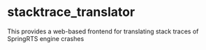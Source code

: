 # stacktrace_translator
This provides a web-based frontend for translating stack traces of SpringRTS engine crashes
